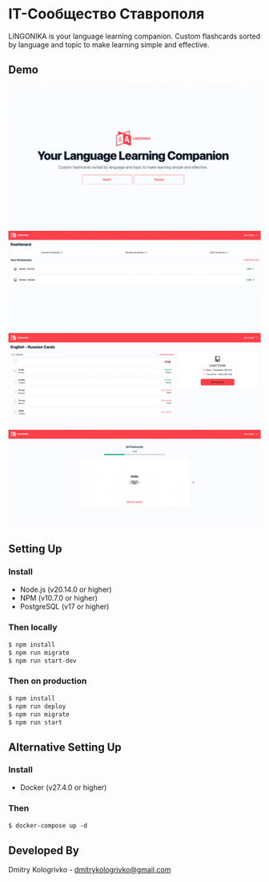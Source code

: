 # IT-Сообщество Ставрополя

LINGONIKA is your language learning companion. 
Custom flashcards sorted by language and topic to make learning simple and effective.

##  Demo

<img src="./docs/arts/app_1.png" alt="App 1" />
<img src="./docs/arts/app_2.png" alt="App 2" />
<img src="./docs/arts/app_3.png" alt="App 3" />
<img src="./docs/arts/app_4.png" alt="App 4" />

## Setting Up

### Install

* Node.js (v20.14.0 or higher)
* NPM (v10.7.0 or higher)
* PostgreSQL (v17 or higher)

### Then locally

```
$ npm install
$ npm run migrate
$ npm run start-dev
```

### Then on production

```
$ npm install
$ npm run deploy
$ npm run migrate
$ npm run start
```

## Alternative Setting Up

### Install

* Docker (v27.4.0 or higher)

### Then

```
$ docker-compose up -d
```

## Developed By

Dmitry Kologrivko  - <dmitrykologrivko@gmail.com>
